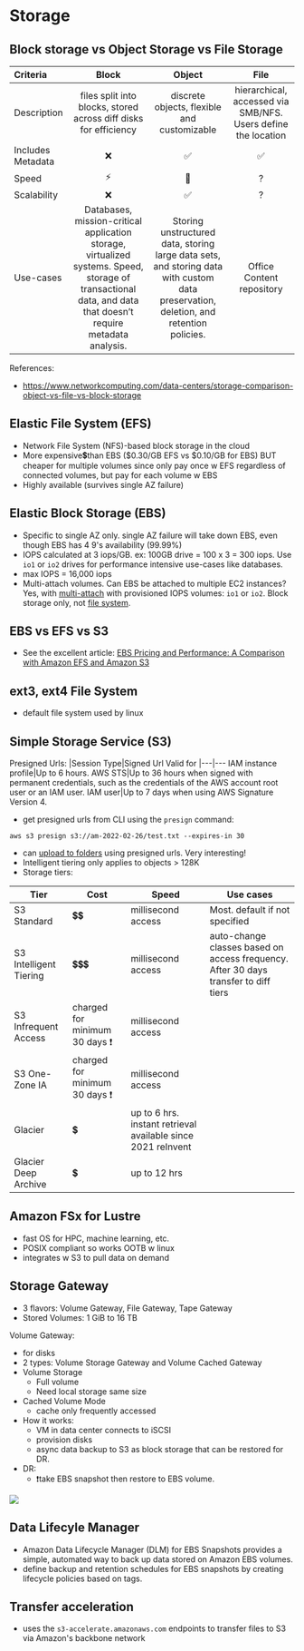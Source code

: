 # Storage

## Block storage vs Object Storage vs File Storage

| Criteria | Block | Object | File 
|:---|:---:|:---:|:---:
Description| files split into blocks, stored across diff disks for efficiency |discrete objects, flexible and customizable |hierarchical, accessed via SMB/NFS. Users define the location
Includes Metadata | ❌| ✅ | ✅
Speed | ⚡|🐢| ?
Scalability | ❌| ✅ | ?
Use-cases | Databases, mission-critical application storage, virtualized systems. Speed, storage of transactional data, and data that doesn’t require metadata analysis. | Storing unstructured data, storing large data sets, and storing data with custom data preservation, deletion, and retention policies. | Office Content repository 

References:
- https://www.networkcomputing.com/data-centers/storage-comparison-object-vs-file-vs-block-storage


## Elastic File System (EFS)
- Network File System (NFS)-based block storage in the cloud
- More expensive💲than EBS ($0.30/GB EFS vs $0.10/GB for EBS) BUT cheaper for multiple volumes since only pay once w EFS regardless of connected volumes, but pay for each volume w EBS
- Highly available (survives single AZ failure)

## Elastic Block Storage (EBS)
- Specific to single AZ only. single AZ failure will take down EBS, even though EBS has 4 9's availability (99.99%)
- IOPS calculated at 3 iops/GB. ex: 100GB drive = 100 x 3 = 300 iops. Use `io1` or `io2` drives for performance intensive use-cases like databases. 
- max IOPS = 16,000 iops
- Multi-attach volumes. Can EBS be attached to multiple EC2 instances? Yes, with [multi-attach](https://docs.aws.amazon.com/AWSEC2/latest/UserGuide/ebs-volumes-multi.html) with provisioned IOPS volumes: `io1` or `io2`. Block storage only, not [file system](https://aws.amazon.com/premiumsupport/knowledge-center/ebs-access-volumes-using-multi-attach/).

## EBS vs EFS vs S3
- See the excellent article: [EBS Pricing and Performance: A Comparison with Amazon EFS and Amazon S3](https://cloud.netapp.com/blog/ebs-efs-amazons3-best-cloud-storage-system)

## ext3, ext4 File System
- default file system used by linux 

## Simple Storage Service (S3)

Presigned Urls: 
|Session Type|Signed Url Valid for 
|---|---
IAM instance profile|Up to 6 hours.
AWS STS|Up to 36 hours when signed with permanent credentials, such as the credentials of the AWS account root user or an IAM user.
IAM user|Up to 7 days when using AWS Signature Version 4.

- get presigned urls from CLI using the `presign` command: 
```
aws s3 presign s3://am-2022-02-26/test.txt --expires-in 30
```
- can [upload to folders](https://docs.aws.amazon.com/AmazonS3/latest/userguide/PresignedUrlUploadObject.html) using presigned urls. Very interesting! 
- Intelligent tiering only applies to objects > 128K
- Storage tiers:

|Tier|Cost|Speed|Use cases
|---|---|---|---|
S3 Standard|💲💲|millisecond access|Most. default if not specified
S3 Intelligent Tiering|💲💲💲|millisecond access|auto-change classes based on access frequency. After 30 days transfer to diff tiers
S3 Infrequent Access|charged for minimum 30 days ❗|millisecond access|
S3 One-Zone IA|charged for minimum 30 days ❗|millisecond access|
Glacier|💲|up to 6 hrs. instant retrieval available since 2021 reInvent|
Glacier Deep Archive|💲|up to 12 hrs|


## Amazon FSx for Lustre
- fast OS for HPC, machine learning, etc. 
- POSIX compliant so works OOTB w linux
- integrates w S3 to pull data on demand

## Storage Gateway
- 3 flavors: Volume Gateway, File Gateway, Tape Gateway
- Stored Volumes: 1 GiB to 16 TB

Volume Gateway:
- for disks
- 2 types: Volume Storage Gateway and Volume Cached Gateway
- Volume Storage
    - Full volume
    - Need local storage same size
- Cached Volume Mode
    - cache only frequently accessed
- How it works: 
    - VM in data center connects to iSCSI
    - provision disks
    - async data backup to S3 as block storage that can be restored for DR.
- DR: 
    - ❗take EBS snapshot then restore to EBS volume.

![](https://docs.aws.amazon.com/storagegateway/latest/userguide/images/aws-storage-gateway-stored-diagram.png) 

## Data Lifecyle Manager
- Amazon Data Lifecycle Manager (DLM) for EBS Snapshots provides a simple, automated way to back up data stored on Amazon EBS volumes. 
- define backup and retention schedules for EBS snapshots by creating lifecycle policies based on tags. 

## Transfer acceleration
- uses the `s3-accelerate.amazonaws.com` endpoints to transfer files to S3 via Amazon's backbone network
